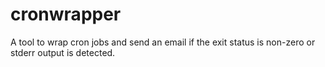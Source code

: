 # cronwrapper
A tool to wrap cron jobs and send an email if the exit status is non-zero or stderr output is detected.
